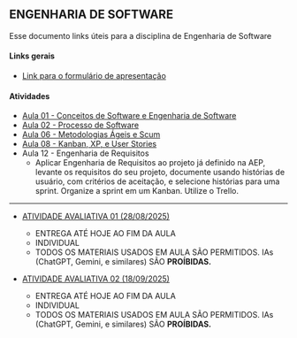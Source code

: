 ## ENGENHARIA DE SOFTWARE

Esse documento links úteis para a disciplina de Engenharia de Software

#### Links gerais
- [Link para o formulário de apresentação](https://forms.gle/sZVXma9npwhqdnJY8)


#### Atividades

- [Aula 01 - Conceitos de Software e Engenharia de Software](https://forms.gle/KxHZWNUJGJYCL4pF7)
- [Aula 02 - Processo de Software](https://forms.gle/m4cpe4dsjg9U45Qa7)
- [Aula 06 - Metodologias Ágeis e Scum](https://forms.gle/7b5nKpjiUXi8N7mH8)
- [Aula 08 - Kanban, XP, e User Stories](https://forms.gle/QZVt6w9NGbuunN759)
- Aula 12 - Engenharia de Requisitos
    + Aplicar Engenharia de Requisitos ao projeto já definido na AEP, levante os requisitos do seu projeto, documente usando histórias de usuário, com critérios de aceitação, e selecione histórias para uma sprint. Organize a sprint em um Kanban. Utilize o Trello.
--- 

- [ATIVIDADE AVALIATIVA 01 (28/08/2025)](https://forms.gle/LXXNbEQ9yyCk1kQy8)
    + ENTREGA ATÉ HOJE AO FIM DA AULA
    + INDIVIDUAL
    + TODOS OS MATERIAIS USADOS EM AULA SÃO PERMITIDOS. IAs (ChatGPT, Gemini, e similares) SÃO **PROÍBIDAS.** 


- [ATIVIDADE AVALIATIVA 02 (18/09/2025)](https://forms.gle/4wrPvBKyvsDKbWZo9)
    + ENTREGA ATÉ HOJE AO FIM DA AULA
    + INDIVIDUAL
    + TODOS OS MATERIAIS USADOS EM AULA SÃO PERMITIDOS. IAs (ChatGPT, Gemini, e similares) SÃO **PROÍBIDAS.** 


